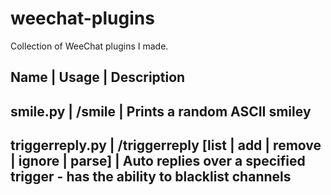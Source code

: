 weechat-plugins
===============

Collection of WeeChat plugins I made.

Name | Usage | Description
--------------------------
smile.py | /smile | Prints a random ASCII smiley
--------------------------
triggerreply.py | /triggerreply [list \| add \| remove \| ignore \| parse] |
Auto replies over a specified trigger - has the ability to blacklist channels
--------------------------
